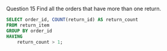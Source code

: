 Question 15
Find all the orders that have more than one return.

```sql
SELECT order_id, COUNT(return_id) AS return_count
FROM return_item
GROUP BY order_id
HAVING
    return_count > 1;
```

